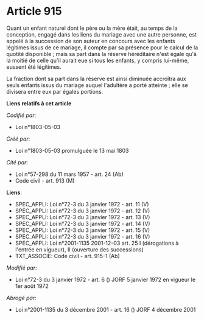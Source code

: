 # Article 915

Quant un enfant naturel dont le père ou la mère était, au temps de la conception, engagé dans les liens du mariage avec une
autre personne, est appelé à la succession de son auteur en concours avec les enfants légitimes issus de ce mariage, il
compte par sa présence pour le calcul de la quotité disponible ; mais sa part dans la réserve héréditaire n'est égale qu'à la
moitié de celle qu'il aurait eue si tous les enfants, y compris lui-même, eussent été légitimes.

La fraction dont sa part dans la réserve est ainsi diminuée accroîtra aux seuls enfants issus du mariage auquel l'adultère a
porté atteinte ; elle se divisera entre eux par égales portions.

**Liens relatifs à cet article**

_Codifié par_:

  - Loi n°1803-05-03

_Créé par_:

  - Loi n°1803-05-03 promulguée le 13 mai 1803

_Cité par_:

  - Loi n°57-298 du 11 mars 1957 - art. 24 (Ab)
  - Code civil - art. 913 (M)

**Liens**:

  - SPEC_APPLI: Loi n°72-3 du 3 janvier 1972 - art. 11 (V)
  - SPEC_APPLI: Loi n°72-3 du 3 janvier 1972 - art. 12 (V)
  - SPEC_APPLI: Loi n°72-3 du 3 janvier 1972 - art. 13 (V)
  - SPEC_APPLI: Loi n°72-3 du 3 janvier 1972 - art. 14 (V)
  - SPEC_APPLI: Loi n°72-3 du 3 janvier 1972 - art. 15 (V)
  - SPEC_APPLI: Loi n°72-3 du 3 janvier 1972 - art. 16 (V)
  - SPEC_APPLI: Loi n°2001-1135 2001-12-03 art. 25 I (dérogations à l'entrée en vigueur), II (ouverture des successions)
  - TXT_ASSOCIE: Code civil - art. 915-1 (Ab)

_Modifié par_:

  - Loi n°72-3 du 3 janvier 1972 - art. 6 () JORF 5 janvier 1972 en vigueur le 1er août 1972

_Abrogé par_:

  - Loi n°2001-1135 du 3 décembre 2001 - art. 16 () JORF 4 décembre 2001
